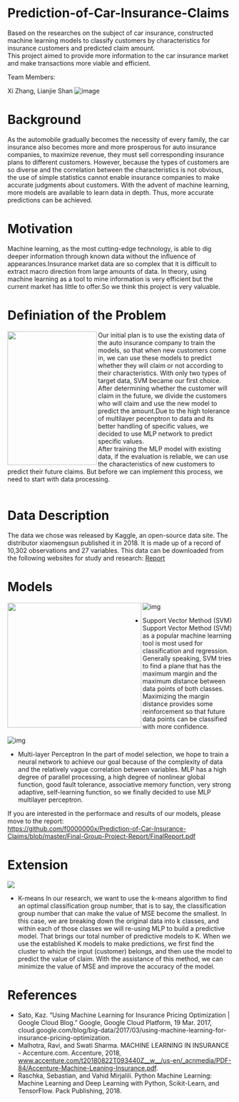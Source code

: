 # Prediction-of-Car-Insurance-Claims
Based on the researches on the subject of car insurance, constructed machine learning models to classify customers by characteristics for insurance customers and predicted claim amount.  
This project aimed to provide more information to the car insurance market and make transactions more viable and efficient.

Team Members: 

Xi Zhang, Lianjie Shan
![image](https://github.com/f0000000x/Prediction-of-Car-Insurance-Claims/blob/master/Images/carInsur.jpg)

# Background
As the automobile gradually becomes the necessity of every family, the car insurance also becomes more and more prosperous for auto insurance companies, to maximize revenue, they must sell corresponding insurance plans to different customers. However, because the types of customers are so diverse and the correlation between the characteristics is not obvious, the use of simple statistics cannot enable insurance companies to make accurate judgments about customers. With the advent of machine learning, more models are available to learn data in depth. Thus, more accurate predictions can be achieved.

# Motivation
Machine learning, as the most cutting-edge technology, is able to dig deeper information through known data without the influence of appearances.Insurance market data are so complex that it is difficult to extract macro direction from large amounts of data. In theory, using machine learning as a tool to mine information is very efficient but the current market has little to offer.So we think this project is very valuable.

# Definiation of the Problem

<img align="left" src="https://github.com/f0000000x/Prediction-of-Car-Insurance-Claims/blob/master/Images/frame.png" width="200" height="300" />  
Our initial plan is to use the existing data of the auto insurance company to train the models, so that when new customers come in, we can use these models to predict whether they will claim or not according to their characteristics. With only two types of target data, SVM became our first choice.<br/>  
After determining whether the customer will claim in the future, we divide the customers who will claim and use the new model to predict the amount.Due to the high tolerance of multilayer pecenptron to data and its better handling of specific values, we decided to use MLP network to predict specific values.<br/>    
After training the MLP model with existing data, if the evaluation is reliable, we can use the characteristics of new customers to predict their future claims. But before we can implement this process, we need to start with data processing.<br/>
<br/>

# Data Description
The data we chose was released by Kaggle, an open-source data site. The distributor xiaomengsun published it in 2018. It is made up of a record of 10,302 observations and 27 variables. This data can be downloaded from the following websites for study and research:
[Report](https://www.kaggle.com/xiaomengsun/car-insurance-claim-data)

# Models
![img](https://github.com/f0000000x/Prediction-of-Car-Insurance-Claims/blob/master/Images/svm.png)
<img align="left" src="https://github.com/f0000000x/Prediction-of-Car-Insurance-Claims/blob/master/Images/svm.png" width="300" height="280" /> 
* Support Vector Method (SVM)
Support Vector Method (SVM) as a popular machine learning tool is most used for classification and regression. Generally speaking, SVM tries to find a plane that has the maximum margin and the maximum distance between data points of both classes. Maximizing the margin distance provides some reinforcement so that future data points can be classified with more confidence. 

![img](https://github.com/f0000000x/Prediction-of-Car-Insurance-Claims/blob/master/Images/mlp.png)
* Multi-layer Perceptron
In the part of model selection, we hope to train a neural network to achieve our goal because of the complexity of data and the relatively vague correlation between variables. MLP has a high degree of parallel processing, a high degree of nonlinear global function, good fault tolerance, associative memory function, very strong adaptive, self-learning function, so we finally decided to use MLP multilayer perceptron. 

If you are interested in the performace and results of our models, please move to the report:  
https://github.com/f0000000x/Prediction-of-Car-Insurance-Claims/blob/master/Final-Group-Project-Report/FinalReport.pdf  

# Extension
![](https://github.com/f0000000x/Prediction-of-Car-Insurance-Claims/blob/master/Images/k-means.png)
* K-means
In our research, we want to use the k-means algorithm to find an optimal classification group number, that is to say, the classification group number that can make the value of MSE become the smallest. In this case, we are breaking down the original data into k classes, and within each of those classes we will re-using MLP to build a predictive model. That brings our total number of predictive models to K.
When we use the established K models to make predictions, we first find the cluster to which the input (customer) belongs, and then use the model to predict the value of claim. With the assistance of this method, we can minimize the value of MSE and improve the accuracy of the model.

# References
* Sato, Kaz. “Using Machine Learning for Insurance Pricing Optimization | Google Cloud Blog.” Google, Google Cloud Platform, 19 Mar. 2017, cloud.google.com/blog/big-data/2017/03/using-machine-learning-for-insurance-pricing-optimization.
* Malhotra, Ravi, and Swati Sharma. MACHINE LEARNING IN INSURANCE - Accenture.com. Accenture, 2018, www.accenture.com/t20180822T093440Z__w__/us-en/_acnmedia/PDF-84/Accenture-Machine-Leaning-Insurance.pdf.
* Raschka, Sebastian, and Vahid Mirjalili. Python Machine Learning: Machine Learning and Deep Learning with Python, Scikit-Learn, and TensorFlow. Pack Publishing, 2018.


